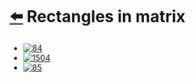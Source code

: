 # [⬅️](../README.md)  Rectangles in matrix

- [![84](https://img.shields.io/badge/84-Largest_Rectangle_in_Histogram-red)](../problems/)
- [![1504](https://img.shields.io/badge/1504-Count_Submatrices_With_All_Ones-yellow)](../problems/)
- [![85](https://img.shields.io/badge/85-Maximal_Rectangle-red)](../problems/)
